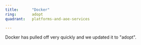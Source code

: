 ```yaml
---
title:      "Docker"
ring:       adopt
quadrant:   platforms-and-aoe-services

---
```


Docker has pulled off very quickly and we updated it to "adopt".